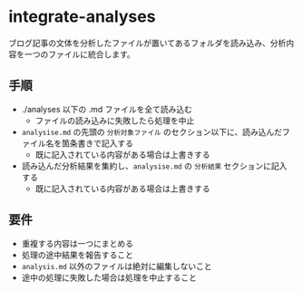 # integrate-analyses

ブログ記事の文体を分析したファイルが置いてあるフォルダを読み込み、分析内容を一つのファイルに統合します。

## 手順

- ./analyses 以下の .md ファイルを全て読み込む
  - ファイルの読み込みに失敗したら処理を中止
- `analysise.md` の先頭の `分析対象ファイル` のセクション以下に、読み込んだファイル名を箇条書きで記入する
  - 既に記入されている内容がある場合は上書きする
- 読み込んだ分析結果を集約し、`analysise.md` の `分析結果` セクションに記入する
  - 既に記入されている内容がある場合は上書きする

## 要件

- 重複する内容は一つにまとめる
- 処理の途中結果を報告すること
- `analysis.md` 以外のファイルは絶対に編集しないこと
- 途中の処理に失敗した場合は処理を中止すること
